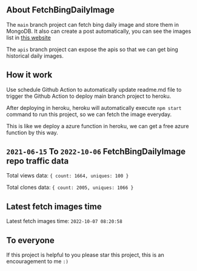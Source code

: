 ## About FetchBingDailyImage

The `main` branch project can fetch bing daily image and store them in MongoDB.
It also can create a post automatically, you can see the images list in [this website](https://oursalbum.netlify.app)

The `apis` branch project can expose the apis so that we can get bing historical daily images.

## How it work

Use schedule Github Action to automatically update readme.md file to trigger the Github Action to deploy main branch project to heroku.

After deploying in heroku, heroku will automatically execute `npm start` command to run this project, so we can fetch the image everyday.

This is like we deploy a azure function in heroku, we can get a free azure function by this way.

## `2021-06-15` To `2022-10-06` FetchBingDailyImage repo traffic data

Total views data: `{ count: 1664, uniques: 100 }`

Total clones data: `{ count: 2005, uniques: 1066 }`

## Latest fetch images time

Latest fetch images time: `2022-10-07 08:20:58`

## To everyone

If this project is helpful to you please star this project, this is an encouragement to me `:)`



